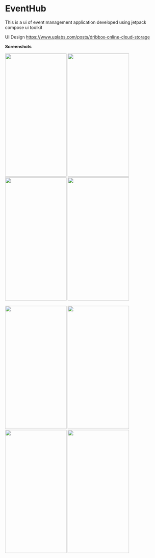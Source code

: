 # EventHub
This is a ui of event management application developed using jetpack compose ui toolkit

UI Design https://www.uplabs.com/posts/dribbox-online-cloud-storage

**Screenshots**

<img src="https://user-images.githubusercontent.com/40466166/178105054-566266c5-9129-406b-a67d-afbe3c15a92c.png" width="200" height="400"> <img src="https://user-images.githubusercontent.com/40466166/178105055-363e18d6-3c29-4238-a393-40d4f1ba38bb.png" width="200" height="400"> <img src="https://user-images.githubusercontent.com/40466166/178105058-eb15b161-e248-4345-be04-9af42c79f742.png" width="200" height="400"> <img src="https://user-images.githubusercontent.com/40466166/178105067-ff545d56-0378-47b4-a40b-f159b2586fc5.png" width="200" height="400">


<img src="https://user-images.githubusercontent.com/40466166/178105072-05dd66c8-da4b-49b2-9488-4c787d0ef120.png" width="200" height="400"> <img src="https://user-images.githubusercontent.com/40466166/178105076-e53a4301-aafa-4bc5-af45-61e4323a600e.png" width="200" height="400"> <img src="https://user-images.githubusercontent.com/40466166/178105080-4c3af56c-d2d5-4633-94c1-8f23b27b658d.png" width="200" height="400"> <img src="https://user-images.githubusercontent.com/40466166/178105082-8c6f12cc-6a96-45e3-b446-52d104fa3a52.png" width="200" height="400">
